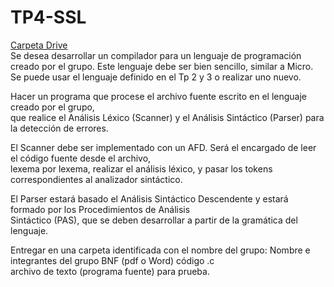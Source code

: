 # TP4-SSL  
[Carpeta Drive](https://drive.google.com/drive/u/1/folders/19U-TxyRHB-gM7TaHO_Q-dcl-hHV8d3A0)  
Se desea desarrollar un compilador para un lenguaje de programación creado por el grupo. 
Este lenguaje debe ser bien sencillo, similar a Micro.  
Se puede usar el lenguaje definido en el Tp 2 y 3 o realizar uno nuevo.

Hacer un programa que procese el archivo fuente escrito en el lenguaje creado por el grupo,  
que realice el Análisis Léxico (Scanner) y el Análisis Sintáctico (Parser) para la detección de errores.

El Scanner debe ser implementado con un AFD. Será el encargado de leer el código fuente desde el archivo,  
lexema por lexema, realizar el análisis léxico, y pasar los tokens correspondientes al analizador sintáctico.

El Parser estará basado el Análisis Sintáctico Descendente y estará formado por los Procedimientos de Análisis  
Sintáctico (PAS), que se deben desarrollar a partir de la gramática del lenguaje.

Entregar en una carpeta identificada con el nombre del grupo:
	Nombre e integrantes del grupo
	BNF (pdf o Word)
	código .c  
	archivo de texto (programa fuente)  para prueba.


